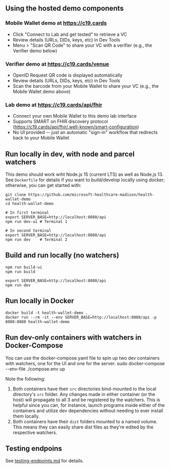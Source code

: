 ## Using the hosted demo components

### Mobile Wallet demo at https://c19.cards

* Click "Connect to Lab and get tested" to retrieve a VC
* Review details (URLs, DIDs, keys, etc) in Dev Tools
* Menu > "Scan QR Code" to share your VC with a verifier (e.g., the Verifier demo below)

### Verifier demo at https://c19.cards/venue

* OpenID Request QR code is displayed automatically
* Review details (URLs, DIDs, keys, etc) in Dev Tools
* Scan the barcode from your Mobile Wallet to share your VC (e.g., the Mobile Wallet demo above)

###  Lab demo at https://c19.cards/api/fhir

* Connect your own Mobile Wallet to this demo lab interface
* Supports SMART on FHIR discovery protocol (https://c19.cards/api/fhir/.well-known/smart-configuration)
* No UI provided -- just an automatic "sign-in" workflow that redirects back to your Mobile Wallet



## Run locally in dev, with node and parcel watchers

This demo should work wiht Node.js 15 (current LTS) as well as Node.js 13. See `Dockerfile` for details if you want to build/develop locally using docker; otherwise, you can get started with:

    git clone https://github.com/microsoft-healthcare-madison/health-wallet-demo
    cd health-wallet-demo

    # In first terminal
    export SERVER_BASE=http://localhost:8080/api
    npm run dev-ui # Terminal 1

    # In second terminal
    export SERVER_BASE=http://localhost:8080/api
    npm run dev    # Terminal 2


## Build and run locally (no watchers)
    npm run build-ui
    npm run build

    export SERVER_BASE=http://localhost:8080/api
    npm run dev
    
## Run locally in Docker
    docker build -t health-wallet-demo .
    docker run --rm -it --env SERVER_BASE=http://localhost:8080/api -p 8080:8080 health-wallet-demo

## Run dev-only containers with watchers in Docker-Compose

You can use the docker-compose.yaml file to spin up two dev containers with watchers, one for the UI and one for the server.
    sudo docker-compose --env-file ./compose.env up

Note the following:
1. Both containers have their `src` directories bind-mounted to the local directory's `src` folder. Any changes made in either container (or the host) will propagate to all 3 and be registered by the watchers. This is helpful since you can, for instance, launch programs inside either of the containers and utilize dev dependencies without needing to ever install them locally.
2. Both containers have their `dist` folders mounted to a named volume. This means they can easily share dist files as they're edited by the respective watchers.

## Testing endpoins
See [testing-endpoints.md](./testing-endpoints.md) for details.
